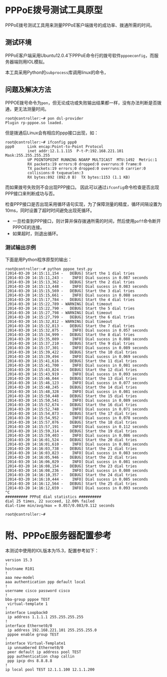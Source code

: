 # PPPoE拨号测试工具原型
PPPoE拨号测试工具用来测量PPPoE客户端拨号的成功率、拨通所需的时间。

## 测试环境
PPPoE客户端采用Ubuntu12.0.4下PPPoE命令行的拨号软件``pppoeconfig``，而服务器端则用IOL模拟。

本工具采用Python的``subprocess``库调用linux的命令，

## 问题及解决方法
PPPOE拨号命令为``pon``，但无论成功或失败输出结果都一样，没有办法判断是否拨通，更无法测量时间。

    root@controller:~# pon dsl-provider
    Plugin rp-pppoe.so loaded.

但是拨通后Linux会有相应的ppp接口出现，如：

    root@controller:~# ifconfig ppp0
    ppp0      Link encap:Point-to-Point Protocol  
              inet addr:12.1.1.115  P-t-P:192.168.221.101  Mask:255.255.255.255
              UP POINTOPOINT RUNNING NOARP MULTICAST  MTU:1492  Metric:1
              RX packets:19 errors:0 dropped:0 overruns:0 frame:0
              TX packets:19 errors:0 dropped:0 overruns:0 carrier:0
              collisions:0 txqueuelen:3 
              RX bytes:892 (892.0 B)  TX bytes:1153 (1.1 KB)
而如果拨号失败则不会出现PPP接口。
因此可以通过``ifconfig``命令检查是否出现PPP接口来判断成功与否。

检查PPP接口是否出现采用循环语句实现，为了保障测量的精度，循环间隔设置为10ms，同时设置了超时时间避免出现死循环。
* 一旦检查到PPP接口，则计算并保存拨通所需的时间，然后使用``poff``命令断开PPPOE的连接。
* 如果超时，则退出循环。


### 测试输出示例
下面是用Python程序原型的输出：

    root@controller:~# python pppoe_test.py 
    [2014-03-20 14:15:11,154 -   DEBUG] Start the 1 dial tries
    [2014-03-20 14:15:11,243 -    INFO] Dial sucess in 0.087 seconds
    [2014-03-20 14:15:13,362 -   DEBUG] Start the 2 dial tries
    [2014-03-20 14:15:13,448 -    INFO] Dial sucess in 0.083 seconds
    [2014-03-20 14:15:15,569 -   DEBUG] Start the 3 dial tries
    [2014-03-20 14:15:15,661 -    INFO] Dial sucess in 0.088 seconds
    [2014-03-20 14:15:17,784 -   DEBUG] Start the 4 dial tries
    [2014-03-20 14:15:22,789 - WARNING] Dial timeout
    [2014-03-20 14:15:22,790 -   DEBUG] Start the 5 dial tries
    [2014-03-20 14:15:27,798 - WARNING] Dial timeout
    [2014-03-20 14:15:27,799 -   DEBUG] Start the 6 dial tries
    [2014-03-20 14:15:32,812 - WARNING] Dial timeout
    [2014-03-20 14:15:32,813 -   DEBUG] Start the 7 dial tries
    [2014-03-20 14:15:32,875 -    INFO] Dial sucess in 0.057 seconds
    [2014-03-20 14:15:34,999 -   DEBUG] Start the 8 dial tries
    [2014-03-20 14:15:35,089 -    INFO] Dial sucess in 0.088 seconds
    [2014-03-20 14:15:37,210 -   DEBUG] Start the 9 dial tries
    [2014-03-20 14:15:37,301 -    INFO] Dial sucess in 0.089 seconds
    [2014-03-20 14:15:39,422 -   DEBUG] Start the 10 dial tries
    [2014-03-20 14:15:39,494 -    INFO] Dial sucess in 0.069 seconds
    [2014-03-20 14:15:41,616 -   DEBUG] Start the 11 dial tries
    [2014-03-20 14:15:41,700 -    INFO] Dial sucess in 0.081 seconds
    [2014-03-20 14:15:43,824 -   DEBUG] Start the 12 dial tries
    [2014-03-20 14:15:43,919 -    INFO] Dial sucess in 0.093 seconds
    [2014-03-20 14:15:46,044 -   DEBUG] Start the 13 dial tries
    [2014-03-20 14:15:46,123 -    INFO] Dial sucess in 0.077 seconds
    [2014-03-20 14:15:48,245 -   DEBUG] Start the 14 dial tries
    [2014-03-20 14:15:48,328 -    INFO] Dial sucess in 0.081 seconds
    [2014-03-20 14:15:50,448 -   DEBUG] Start the 15 dial tries
    [2014-03-20 14:15:50,541 -    INFO] Dial sucess in 0.089 seconds
    [2014-03-20 14:15:52,674 -   DEBUG] Start the 16 dial tries
    [2014-03-20 14:15:52,748 -    INFO] Dial sucess in 0.071 seconds
    [2014-03-20 14:15:54,873 -   DEBUG] Start the 17 dial tries
    [2014-03-20 14:15:54,952 -    INFO] Dial sucess in 0.078 seconds
    [2014-03-20 14:15:57,076 -   DEBUG] Start the 18 dial tries
    [2014-03-20 14:15:57,191 -    INFO] Dial sucess in 0.112 seconds
    [2014-03-20 14:15:59,314 -   DEBUG] Start the 19 dial tries
    [2014-03-20 14:15:59,403 -    INFO] Dial sucess in 0.086 seconds
    [2014-03-20 14:16:01,524 -   DEBUG] Start the 20 dial tries
    [2014-03-20 14:16:01,610 -    INFO] Dial sucess in 0.081 seconds
    [2014-03-20 14:16:03,738 -   DEBUG] Start the 21 dial tries
    [2014-03-20 14:16:03,823 -    INFO] Dial sucess in 0.083 seconds
    [2014-03-20 14:16:05,946 -   DEBUG] Start the 22 dial tries
    [2014-03-20 14:16:06,029 -    INFO] Dial sucess in 0.081 seconds
    [2014-03-20 14:16:08,154 -   DEBUG] Start the 23 dial tries
    [2014-03-20 14:16:08,236 -    INFO] Dial sucess in 0.080 seconds
    [2014-03-20 14:16:10,357 -   DEBUG] Start the 24 dial tries
    [2014-03-20 14:16:10,444 -    INFO] Dial sucess in 0.085 seconds
    [2014-03-20 14:16:12,564 -   DEBUG] Start the 25 dial tries
    [2014-03-20 14:16:12,659 -    INFO] Dial sucess in 0.093 seconds
    ^C
    ########## PPPoE dial statistics ##########
    dial 25 times, 22 succeed, 12.00% failed
    dial-time min/avg/max = 0.057/0.083/0.112 seconds

    root@controller:~# 

# 附、PPPoE服务器配置参考
本测试中使用的IOL版本为15.3，配置参考如下：

    version 15.3
    !
    hostname R101
    !
    aaa new-model
    aaa authentication ppp default local
    !
    username cisco password cisco
    !
    bba-group pppoe TEST
     virtual-template 1
    !
    interface Loopback0
     ip address 1.1.1.1 255.255.255.255
    !
    interface Ethernet0/0
     ip address 192.168.221.101 255.255.255.0
     pppoe enable group TEST
    !
    interface Virtual-Template1
     ip unnumbered Ethernet0/0
     peer default ip address pool TEST
     ppp authentication chap callin
     ppp ipcp dns 8.8.8.8
    !
    ip local pool TEST 12.1.1.100 12.1.1.200
